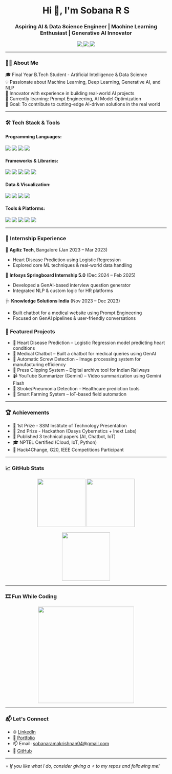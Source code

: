 <h1 align="center">Hi 👋, I'm Sobana R S</h1>
<h3 align="center">Aspiring AI & Data Science Engineer | Machine Learning Enthusiast | Generative AI Innovator</h3>

<p align="center">
  <a href="https://github.com/sobanaramakrishnan">
    <img src="https://img.shields.io/github/followers/sobanaramakrishnan?label=GitHub&style=social" />
  </a>
  <a href="https://www.linkedin.com/in/sobana-r-s-66b726237/">
    <img src="https://img.shields.io/badge/LinkedIn-blue?logo=linkedin&style=flat&link=https://www.linkedin.com/in/sobana-r-s-66b726237/" />
  </a>
  <a href="mailto:sobanaramakrishnan04@gmail.com">
    <img src="https://img.shields.io/badge/Gmail-red?logo=gmail&style=flat" />
  </a>
</p>

---

### 👩‍💻 About Me

🎓 Final Year B.Tech Student - Artificial Intelligence & Data Science  
💡 Passionate about Machine Learning, Deep Learning, Generative AI, and NLP  
🔬 Innovator with experience in building real-world AI projects  
🌱 Currently learning: Prompt Engineering, AI Model Optimization  
🎯 Goal: To contribute to cutting-edge AI-driven solutions in the real world

---

### 🛠️ Tech Stack & Tools

#### Programming Languages:
<p>
  <img src="https://img.shields.io/badge/Python-3776AB?style=for-the-badge&logo=python&logoColor=white"/>
  <img src="https://img.shields.io/badge/HTML5-e34c26?style=for-the-badge&logo=html5&logoColor=white"/>
  <img src="https://img.shields.io/badge/CSS3-1572B6?style=for-the-badge&logo=css3&logoColor=white"/>
  <img src="https://img.shields.io/badge/JavaScript-F0DB4F?style=for-the-badge&logo=javascript&logoColor=black"/>
</p>

#### Frameworks & Libraries:
<p>
  <img src="https://img.shields.io/badge/TensorFlow-FF6F00?style=for-the-badge&logo=tensorflow&logoColor=white"/>
  <img src="https://img.shields.io/badge/PyTorch-EE4C2C?style=for-the-badge&logo=pytorch&logoColor=white"/>
  <img src="https://img.shields.io/badge/OpenCV-5C3EE8?style=for-the-badge&logo=opencv&logoColor=white"/>
  <img src="https://img.shields.io/badge/HuggingFace-FFD21F?style=for-the-badge&logo=huggingface&logoColor=black"/>
  <img src="https://img.shields.io/badge/Scikit--Learn-F7931E?style=for-the-badge&logo=scikit-learn&logoColor=white"/>
</p>

#### Data & Visualization:
<p>
  <img src="https://img.shields.io/badge/Pandas-150458?style=for-the-badge&logo=pandas&logoColor=white"/>
  <img src="https://img.shields.io/badge/NumPy-013243?style=for-the-badge&logo=numpy&logoColor=white"/>
  <img src="https://img.shields.io/badge/Matplotlib-008080?style=for-the-badge&logo=matplotlib&logoColor=white"/>
  <img src="https://img.shields.io/badge/Power%20BI-F2C811?style=for-the-badge&logo=powerbi&logoColor=black"/>
</p>

#### Tools & Platforms:
<p>
  <img src="https://img.shields.io/badge/Git-F05032?style=for-the-badge&logo=git&logoColor=white"/>
  <img src="https://img.shields.io/badge/GitHub-181717?style=for-the-badge&logo=github&logoColor=white"/>
  <img src="https://img.shields.io/badge/MySQL-4479A1?style=for-the-badge&logo=mysql&logoColor=white"/>
  <img src="https://img.shields.io/badge/VS%20Code-007ACC?style=for-the-badge&logo=visual-studio-code&logoColor=white"/>
  <img src="https://img.shields.io/badge/Canva-00C4CC?style=for-the-badge&logo=canva&logoColor=white"/>
</p>

---

### 💼 Internship Experience

🧠 **Agiliz Tech**, Bangalore (Jan 2023 – Mar 2023)  
- Heart Disease Prediction using Logistic Regression  
- Explored core ML techniques & real-world data handling

🤖 **Infosys Springboard Internship 5.0** (Dec 2024 – Feb 2025)  
- Developed a GenAI-based interview question generator  
- Integrated NLP & custom logic for HR platforms

🩺 **Knowledge Solutions India** (Nov 2023 – Dec 2023)  
- Built chatbot for a medical website using Prompt Engineering  
- Focused on GenAI pipelines & user-friendly conversations


### 🌟 Featured Projects

- 💓 Heart Disease Prediction – Logistic Regression model predicting heart conditions  
- 🤖 Medical Chatbot – Built a chatbot for medical queries using GenAI  
- 🔧 Automatic Screw Detection – Image processing system for manufacturing efficiency  
- 📰 Press Clipping System – Digital archive tool for Indian Railways  
- 📹 YouTube Summarizer (Gemini) – Video summarization using Gemini Flash  
- 🧠 Stroke/Pneumonia Detection – Healthcare prediction tools  
- 🌾 Smart Farming System – IoT-based field automation

---

### 🏆 Achievements

- 🥇 1st Prize - SSM Institute of Technology Presentation  
- 🥈 2nd Prize - Hackathon (Oasys Cybernetics + Inext Labs)  
- 📜 Published 3 technical papers (AI, Chatbot, IoT)  
- 🎓 NPTEL Certified (Cloud, IoT, Python)  
- 🚀 Hack4Change, G20, IEEE Competitions Participant

---

### 📈 GitHub Stats

<p align="center">
  <img src="https://github-readme-stats.vercel.app/api?username=sobanaramakrishnan&show_icons=true&theme=radical" height="150"/>
  <img src="https://github-readme-streak-stats.herokuapp.com/?user=sobanaramakrishnan&theme=radical" height="150"/>
</p>

<p align="center">
  <img src="https://github-readme-stats.vercel.app/api/top-langs/?username=sobanaramakrishnan&layout=compact&theme=radical" height="150"/>
</p>

---

### 🎞️ Fun While Coding

<p align="center">
  <img src="https://media.giphy.com/media/qgQUggAC3Pfv687qPC/giphy.gif" width="300" />
</p>

---

### 📬 Let's Connect

- 🌐 [LinkedIn](https://www.linkedin.com/in/sobana-r-s-66b726237/)
- 💼 [Portfolio](https://lnkd.in/gAqJpjDn)
- 📫 Email: sobanaramakrishnan04@gmail.com
- 🐙 [GitHub](https://github.com/sobanaramakrishnan)

---

⭐ *If you like what I do, consider giving a ⭐ to my repos and following me!*
